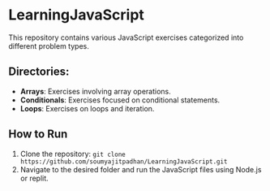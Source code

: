 # LearningJavaScript

This repository contains various JavaScript exercises categorized into different problem types.

## Directories:
- **Arrays**: Exercises involving array operations.
- **Conditionals**: Exercises focused on conditional statements.
- **Loops**: Exercises on loops and iteration.

## How to Run
1. Clone the repository: `git clone https://github.com/soumyajitpadhan/LearningJavaScript.git`
2. Navigate to the desired folder and run the JavaScript files using Node.js or replit.
